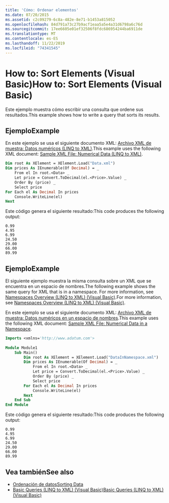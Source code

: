 ```yaml
---
title: 'Cómo: Ordenar elementos'
ms.date: 07/20/2015
ms.assetid: c2c09279-6c8a-482e-8e71-b1453a815052
ms.openlocfilehash: 84d791a73c27b9acf1eaa5a5e4a31d6798a6c76d
ms.sourcegitcommit: 17ee6605e01ef32506f8fdc686954244ba6911de
ms.translationtype: MT
ms.contentlocale: es-ES
ms.lasthandoff: 11/22/2019
ms.locfileid: "74341545"
---
```

# <a name="how-to-sort-elements-visual-basic"></a><span data-ttu-id="c4bdb-102">How to: Sort Elements (Visual Basic)</span><span class="sxs-lookup"><span data-stu-id="c4bdb-102">How to: Sort Elements (Visual Basic)</span></span>
<span data-ttu-id="c4bdb-103">Este ejemplo muestra cómo escribir una consulta que ordene sus resultados.</span><span class="sxs-lookup"><span data-stu-id="c4bdb-103">This example shows how to write a query that sorts its results.</span></span>  
  
## <a name="example"></a><span data-ttu-id="c4bdb-104">Ejemplo</span><span class="sxs-lookup"><span data-stu-id="c4bdb-104">Example</span></span>  
 <span data-ttu-id="c4bdb-105">En este ejemplo se usa el siguiente documento XML: [Archivo XML de muestra: Datos numéricos (LINQ to XML)](../../../../visual-basic/programming-guide/concepts/linq/sample-xml-file-numerical-data-linq-to-xml.md).</span><span class="sxs-lookup"><span data-stu-id="c4bdb-105">This example uses the following XML document: [Sample XML File: Numerical Data (LINQ to XML)](../../../../visual-basic/programming-guide/concepts/linq/sample-xml-file-numerical-data-linq-to-xml.md).</span></span>  
  
```vb  
Dim root As XElement = XElement.Load("Data.xml")  
Dim prices As IEnumerable(Of Decimal) = _  
    From el In root.<Data> _  
    Let price = Convert.ToDecimal(el.<Price>.Value) _  
    Order By (price) _  
    Select price  
For Each el As Decimal In prices  
    Console.WriteLine(el)  
Next  
```  
  
 <span data-ttu-id="c4bdb-106">Este código genera el siguiente resultado:</span><span class="sxs-lookup"><span data-stu-id="c4bdb-106">This code produces the following output:</span></span>  
  
```console  
0.99  
4.95  
6.99  
24.50  
29.00  
66.00  
89.99  
```  
  
## <a name="example"></a><span data-ttu-id="c4bdb-107">Ejemplo</span><span class="sxs-lookup"><span data-stu-id="c4bdb-107">Example</span></span>  
 <span data-ttu-id="c4bdb-108">El siguiente ejemplo muestra la misma consulta sobre un XML que se encuentra en un espacio de nombres.</span><span class="sxs-lookup"><span data-stu-id="c4bdb-108">The following example shows the same query for XML that is in a namespace.</span></span> <span data-ttu-id="c4bdb-109">For more information, see [Namespaces Overview (LINQ to XML) (Visual Basic)](namespaces-overview-linq-to-xml.md).</span><span class="sxs-lookup"><span data-stu-id="c4bdb-109">For more information, see [Namespaces Overview (LINQ to XML) (Visual Basic)](namespaces-overview-linq-to-xml.md).</span></span>  
  
 <span data-ttu-id="c4bdb-110">En este ejemplo se usa el siguiente documento XML: [Archivo XML de muestra: Datos numéricos en un espacio de nombres](../../../../visual-basic/programming-guide/concepts/linq/sample-xml-file-numerical-data-in-a-namespace.md).</span><span class="sxs-lookup"><span data-stu-id="c4bdb-110">This example uses the following XML document: [Sample XML File: Numerical Data in a Namespace](../../../../visual-basic/programming-guide/concepts/linq/sample-xml-file-numerical-data-in-a-namespace.md).</span></span>  
  
```vb  
Imports <xmlns='http://www.adatum.com'>  
  
Module Module1  
    Sub Main()  
        Dim root As XElement = XElement.Load("DataInNamespace.xml")  
        Dim prices As IEnumerable(Of Decimal) = _  
            From el In root.<Data> _  
            Let price = Convert.ToDecimal(el.<Price>.Value) _  
            Order By (price) _  
            Select price  
        For Each el As Decimal In prices  
            Console.WriteLine(el)  
        Next  
    End Sub  
End Module  
```  
  
 <span data-ttu-id="c4bdb-111">Este código genera el siguiente resultado:</span><span class="sxs-lookup"><span data-stu-id="c4bdb-111">This code produces the following output:</span></span>  
  
```console  
0.99  
4.95  
6.99  
24.50  
29.00  
66.00  
89.99  
```  
  
## <a name="see-also"></a><span data-ttu-id="c4bdb-112">Vea también</span><span class="sxs-lookup"><span data-stu-id="c4bdb-112">See also</span></span>

- [<span data-ttu-id="c4bdb-113">Ordenación de datos</span><span class="sxs-lookup"><span data-stu-id="c4bdb-113">Sorting Data</span></span>](../../../../visual-basic/programming-guide/concepts/linq/sorting-data.md)
- [<span data-ttu-id="c4bdb-114">Basic Queries (LINQ to XML) (Visual Basic)</span><span class="sxs-lookup"><span data-stu-id="c4bdb-114">Basic Queries (LINQ to XML) (Visual Basic)</span></span>](../../../../visual-basic/programming-guide/concepts/linq/basic-queries-linq-to-xml.md)
